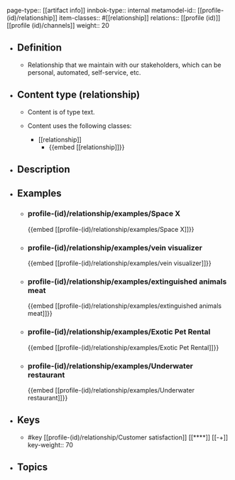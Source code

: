 page-type:: [[artifact info]]
innbok-type:: internal
metamodel-id:: [[profile-(id)/relationship]]
item-classes:: #[[relationship]]
relations:: [[profile (id)]] [[profile (id)/channels]]
weight:: 20

- ## Definition
  - Relationship that we maintain with our stakeholders, which can be personal, automated, self-service, etc.
- ## Content type (relationship)
  - Content is of type text.
  
  - Content uses the following classes:
    - [[relationship]]
      - {{embed [[relationship]]}}
  
- ## Description
- ## Examples
  - ### profile-(id)/relationship/examples/Space X
    {{embed [[profile-(id)/relationship/examples/Space X]]}}
  - ### profile-(id)/relationship/examples/vein visualizer
    {{embed [[profile-(id)/relationship/examples/vein visualizer]]}}
  - ### profile-(id)/relationship/examples/extinguished animals meat
    {{embed [[profile-(id)/relationship/examples/extinguished animals meat]]}}
  - ### profile-(id)/relationship/examples/Exotic Pet Rental
    {{embed [[profile-(id)/relationship/examples/Exotic Pet Rental]]}}
  - ### profile-(id)/relationship/examples/Underwater restaurant
    {{embed [[profile-(id)/relationship/examples/Underwater restaurant]]}}
  
- ## Keys
  - #key [[profile-(id)/relationship/Customer satisfaction]] [[****]] [[-+]]
    key-weight:: 70
- ## Topics
  

